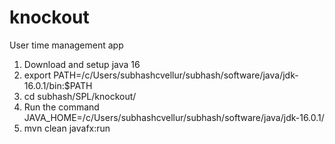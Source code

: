 # knockout
User time management app

1. Download and setup java 16
2. export PATH=/c/Users/subhashcvellur/subhash/software/java/jdk-16.0.1/bin:$PATH
3. cd subhash/SPL/knockout/
4. Run the command
JAVA_HOME=/c/Users/subhashcvellur/subhash/software/java/jdk-16.0.1/
5. mvn clean javafx:run